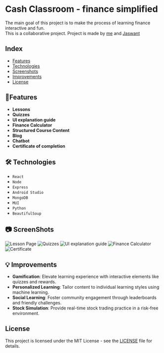 # Cash Classroom - finance simplified
The main goal of this project is to make the process of learning finance interactive and fun.  
This is a collaborative project. Project is made by [me](https://github.com/Soham908) and [Jaswant](https://github.com/jaswant-rajput)


## Index
- [Features](#features)
- [Technologies](#tech)
- [Screenshots](#screenshots)
- [Improvements](#improvements)
- [License](#license)

<a name="features"></a>
## 🚀Features

- **Lessons**
- **Quizzes**
- **UI explanation guide**
- **Finance Calculator**
- **Structured Course Content**
- **Blog**
- **Chatbot**
- **Certificate of completion**




<a name="tech"></a>
## 🛠️ Technologies
- `React`
- `Node`
- `Express`
- `Android Studio`
- `MongoDB`
- `MUI`
- `Python`
- `BeautifulSoup`



<a name="screenshots"></a>
## 📷 ScreenShots

![Lesson Page](https://github.com/Soham908/cash-classroom/assets/111056496/c7e932b5-8681-4d32-a76a-cb086a420492)
![Quizzes](https://github.com/Soham908/cash-classroom/assets/111056496/4ac0c24b-6224-46f9-bf3d-ef84452e0e70)
![UI explanation guide](https://github.com/Soham908/cash-classroom/assets/111056496/8490e8b0-5a0f-4f11-877c-da6dd769f3bc)
![Finance Calculator](https://github.com/Soham908/cash-classroom/assets/111056496/6b72e08d-0260-4f31-b6f3-11e3bc1464f5)
![Certificate](https://github.com/Soham908/cash-classroom/assets/111056496/3c6de8b8-b2ce-444f-9725-f8f91d19bb6d)




<a name="improvements"></a>
## 💡 Improvements

- **Gamification**: Elevate learning experience with interactive elements like quizzes and rewards.
- **Personalized Learning**: Tailor content to individual learning styles using machine learning.
- **Social Learning**: Foster community engagement through leaderboards and friendly challenges.
- **Stock Simulation**: Provide real-time stock trading practice in a risk-free environment.



## License
This project is licensed under the MIT License - see the [LICENSE](LICENSE) file for details.
